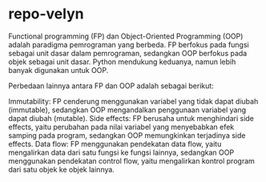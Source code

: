 # repo-velyn
Functional programming (FP) dan Object-Oriented Programming (OOP) adalah paradigma pemrograman yang berbeda. FP berfokus pada fungsi sebagai unit dasar dalam pemrograman, sedangkan OOP berfokus pada objek sebagai unit dasar. Python mendukung keduanya, namun lebih banyak digunakan untuk OOP.

Perbedaan lainnya antara FP dan OOP adalah sebagai berikut:

Immutability: FP cenderung menggunakan variabel yang tidak dapat diubah (immutable), sedangkan OOP mengandalkan penggunaan variabel yang dapat diubah (mutable).
Side effects: FP berusaha untuk menghindari side effects, yaitu perubahan pada nilai variabel yang menyebabkan efek samping pada program, sedangkan OOP memungkinkan terjadinya side effects.
Data flow: FP menggunakan pendekatan data flow, yaitu mengalirkan data dari satu fungsi ke fungsi lainnya, sedangkan OOP menggunakan pendekatan control flow, yaitu mengalirkan kontrol program dari satu objek ke objek lainnya.
